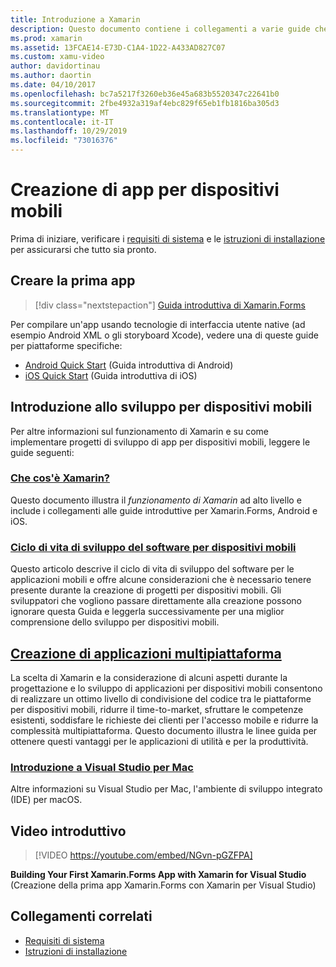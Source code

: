 ```yaml
---
title: Introduzione a Xamarin
description: Questo documento contiene i collegamenti a varie guide che descrivono come iniziare a sviluppare con Xamarin. Il contenuto collegato descrive come creare una prima app e fornisce un'introduzione generale allo sviluppo per dispositivi mobili.
ms.prod: xamarin
ms.assetid: 13FCAE14-E73D-C1A4-1D22-A433AD827C07
ms.custom: xamu-video
author: davidortinau
ms.author: daortin
ms.date: 04/10/2017
ms.openlocfilehash: bc7a5217f3260eb36e45a683b5520347c22641b0
ms.sourcegitcommit: 2fbe4932a319af4ebc829f65eb1fb1816ba305d3
ms.translationtype: MT
ms.contentlocale: it-IT
ms.lasthandoff: 10/29/2019
ms.locfileid: "73016376"
---
```

# <a name="building-mobile-apps"></a>Creazione di app per dispositivi mobili

Prima di iniziare, verificare i [requisiti di sistema](requirements.md) e le [istruzioni di installazione](~/get-started/installation/index.md) per assicurarsi che tutto sia pronto.

## <a name="build-your-first-app"></a>Creare la prima app

> [!div class="nextstepaction"]
> [Guida introduttiva di Xamarin.Forms](~/get-started/quickstarts/single-page.md)

Per compilare un'app usando tecnologie di interfaccia utente native (ad esempio Android XML o gli storyboard Xcode), vedere una di queste guide per piattaforme specifiche:

- [Android Quick Start](~/android/get-started/hello-android/hello-android-quickstart.md) (Guida introduttiva di Android)
- [iOS Quick Start](~/ios/get-started/hello-ios/hello-ios-quickstart.md) (Guida introduttiva di iOS)

## <a name="get-started-with-mobile-development"></a>Introduzione allo sviluppo per dispositivi mobili

Per altre informazioni sul funzionamento di Xamarin e su come implementare progetti di sviluppo di app per dispositivi mobili, leggere le guide seguenti:

### <a name="what-is-xamarincross-platformget-startedintroduction-to-mobile-developmentmd"></a>[Che cos'è Xamarin?](~/cross-platform/get-started/introduction-to-mobile-development.md)

Questo documento illustra il *funzionamento di Xamarin* ad alto livello e include i collegamenti alle guide introduttive per Xamarin.Forms, Android e iOS.

### <a name="mobile-software-development-lifecyclecross-platformget-startedintroduction-to-mobile-sdlcmd"></a>[Ciclo di vita di sviluppo del software per dispositivi mobili](~/cross-platform/get-started/introduction-to-mobile-sdlc.md)

Questo articolo descrive il ciclo di vita di sviluppo del software per le applicazioni mobili e offre alcune considerazioni che è necessario tenere presente durante la creazione di progetti per dispositivi mobili. Gli sviluppatori che vogliono passare direttamente alla creazione possono ignorare questa Guida e leggerla successivamente per una miglior comprensione dello sviluppo per dispositivi mobili.

## <a name="building-cross-platform-applicationscross-platformapp-fundamentalsbuilding-cross-platform-applicationsindexmd"></a>[Creazione di applicazioni multipiattaforma](~/cross-platform/app-fundamentals/building-cross-platform-applications/index.md)

La scelta di Xamarin e la considerazione di alcuni aspetti durante la progettazione e lo sviluppo di applicazioni per dispositivi mobili consentono di realizzare un ottimo livello di condivisione del codice tra le piattaforme per dispositivi mobili, ridurre il time-to-market, sfruttare le competenze esistenti, soddisfare le richieste dei clienti per l'accesso mobile e ridurre la complessità multipiattaforma. Questo documento illustra le linee guida per ottenere questi vantaggi per le applicazioni di utilità e per la produttività.

### <a name="introducing-visual-studio-for-machttpsdocsmicrosoftcomvisualstudiomac"></a>[Introduzione a Visual Studio per Mac](https://docs.microsoft.com/visualstudio/mac/)

Altre informazioni su Visual Studio per Mac, l'ambiente di sviluppo integrato (IDE) per macOS.

## <a name="get-started-video"></a>Video introduttivo

> [!VIDEO https://youtube.com/embed/NGvn-pGZFPA]

**Building Your First Xamarin.Forms App with Xamarin for Visual Studio** (Creazione della prima app Xamarin.Forms con Xamarin per Visual Studio)

## <a name="related-links"></a>Collegamenti correlati

- [Requisiti di sistema](requirements.md)
- [Istruzioni di installazione](~/get-started/installation/index.md)
